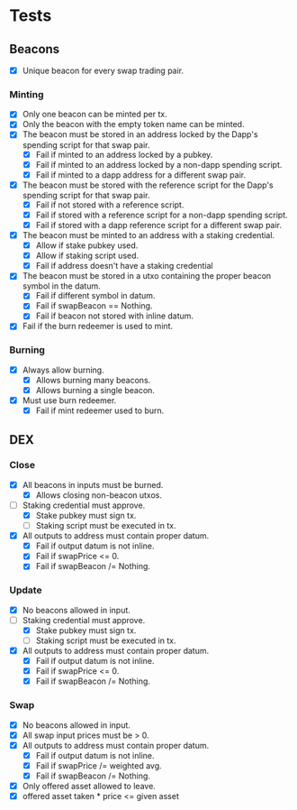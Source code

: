 # Tests

## Beacons
- [x] Unique beacon for every swap trading pair.

### Minting
- [x] Only one beacon can be minted per tx.
- [x] Only the beacon with the empty token name can be minted.
- [x] The beacon must be stored in an address locked by the Dapp's spending script for that swap pair.
  - [x] Fail if minted to an address locked by a pubkey.
  - [x] Fail if minted to an address locked by a non-dapp spending script.
  - [x] Fail if minted to a dapp address for a different swap pair.
- [x] The beacon must be stored with the reference script for the Dapp's spending script for that swap pair.
  - [x] Fail if not stored with a reference script.
  - [x] Fail if stored with a reference script for a non-dapp spending script.
  - [x] Fail if stored with a dapp reference script for a different swap pair.
- [x] The beacon must be minted to an address with a staking credential.
  - [x] Allow if stake pubkey used.
  - [x] Allow if staking script used.
  - [x] Fail if address doesn't have a staking credential
- [x] The beacon must be stored in a utxo containing the proper beacon symbol in the datum.
   - [x] Fail if different symbol in datum.
   - [x] Fail if swapBeacon == Nothing.
   - [x] Fail if beacon not stored with inline datum.
- [x] Fail if the burn redeemer is used to mint.

### Burning
- [x] Always allow burning.
  - [x] Allows burning many beacons.
  - [x] Allows burning a single beacon.
- [x] Must use burn redeemer.
  - [x] Fail if mint redeemer used to burn.

## DEX

### Close
- [x] All beacons in inputs must be burned.
  - [x] Allows closing non-beacon utxos.
- [ ] Staking credential must approve.
  - [x] Stake pubkey must sign tx.
  - [ ] Staking script must be executed in tx.
- [x] All outputs to address must contain proper datum.
  - [x] Fail if output datum is not inline.
  - [x] Fail if swapPrice <= 0.
  - [x] Fail if swapBeacon /= Nothing.

### Update
- [x] No beacons allowed in input.
- [ ] Staking credential must approve.
  - [x] Stake pubkey must sign tx.
  - [ ] Staking script must be executed in tx.
- [x] All outputs to address must contain proper datum.
  - [x] Fail if output datum is not inline.
  - [x] Fail if swapPrice <= 0.
  - [x] Fail if swapBeacon /= Nothing.

### Swap
- [x] No beacons allowed in input.
- [x] All swap input prices must be > 0.
- [x] All outputs to address must contain proper datum.
  - [x] Fail if output datum is not inline.
  - [x] Fail if swapPrice /= weighted avg.
  - [x] Fail if swapBeacon /= Nothing.
- [x] Only offered asset allowed to leave.
- [x] offered asset taken * price <= given asset